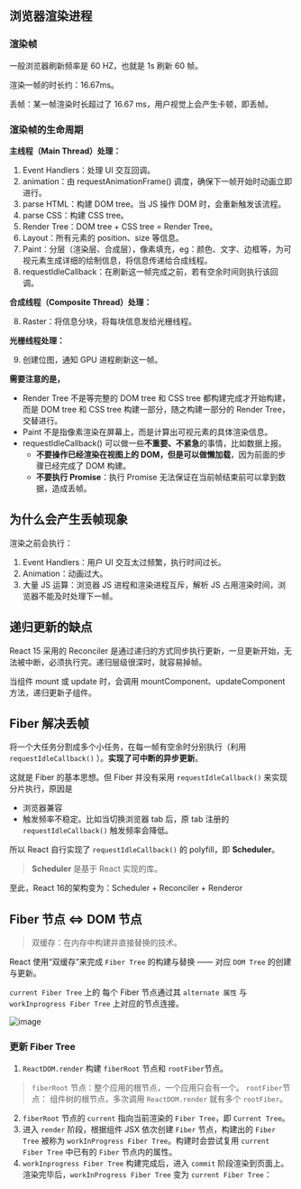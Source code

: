 ## 浏览器渲染进程

### 渲染帧

一般浏览器刷新频率是 60 HZ，也就是 1s 刷新 60 帧。

渲染一帧的时长约：16.67ms。

丢帧：某一帧渲染时长超过了 16.67 ms，用户视觉上会产生卡顿，即丢帧。


### 渲染帧的生命周期

**主线程（Main Thread）处理：** 

1. Event Handlers：处理 UI 交互回调。
2. animation：由 requestAnimationFrame() 调度，确保下一帧开始时动画立即进行。
3. parse HTML：构建 DOM tree。当 JS 操作 DOM 时，会重新触发该流程。
4. parse CSS：构建 CSS tree。
5. Render Tree：DOM tree + CSS tree = Render Tree。
6. Layout：所有元素的 position、size 等信息。
7. Paint：分层（渲染层、合成层），像素填充，eg：颜色、文字、边框等，为可视元素生成详细的绘制信息，将信息传递给合成线程。
10. requestIdleCallback：在刷新这一帧完成之前，若有空余时间则执行该回调。

**合成线程（Composite Thread）处理：**

8. Raster：将信息分块，将每块信息发给光栅线程。

**光栅线程处理：**

9. 创建位图，通知 GPU 进程刷新这一帧。


**需要注意的是，**
- Render Tree 不是等完整的 DOM tree 和 CSS tree 都构建完成才开始构建，而是 DOM tree 和 CSS tree 构建一部分，随之构建一部分的 Render Tree，交替进行。
- Paint 不是指像素渲染在屏幕上，而是计算出可视元素的具体渲染信息。
- requestIdleCallback() 可以做一些**不重要、不紧急**的事情，比如数据上报。
  - **不要操作已经渲染在视图上的 DOM，但是可以做懒加载**，因为前面的步骤已经完成了 DOM 构建。
  - **不要执行 Promise**：执行 Promise 无法保证在当前帧结束前可以拿到数据，造成丢帧。

## 为什么会产生丢帧现象

渲染之前会执行：

1. Event Handlers：用户 UI 交互太过频繁，执行时间过长。
2. Animation：动画过大。
3. 大量 JS 运算：浏览器 JS 进程和渲染进程互斥，解析 JS 占用渲染时间，浏览器不能及时处理下一帧。


## 递归更新的缺点

React 15 采用的 Reconciler 是通过递归的方式同步执行更新，一旦更新开始，无法被中断，必须执行完。递归层级很深时，就容易掉帧。

当组件 mount 或 update 时，会调用 mountComponent、updateComponent 方法，递归更新子组件。


## Fiber 解决丢帧

将一个大任务分割成多个小任务，在每一帧有空余时分别执行（利用 `requestIdleCallback()` ）。**实现了可中断的异步更新**。

这就是 Fiber 的基本思想。但 Fiber 并没有采用 `requestIdleCallback()` 来实现分片执行，原因是

- 浏览器兼容
- 触发频率不稳定。比如当切换浏览器 tab 后，原 tab 注册的 `requestIdleCallback()` 触发频率会降低。

所以 React 自行实现了 `requestIdleCallback()` 的 polyfill，即 **Scheduler**。

> **Scheduler** 是基于 React 实现的库。

至此，React 16的架构变为：Scheduler + Reconciler + Renderor

## Fiber 节点 <=> DOM 节点

> 双缓存：在内存中构建并直接替换的技术。

React 使用“双缓存”来完成 `Fiber Tree` 的构建与替换 —— 对应 `DOM Tree` 的创建与更新。

`current Fiber Tree` 上的 每个 Fiber 节点通过其 `alternate 属性` 与 `workInprogress Fiber Tree` 上对应的节点连接。

![image](https://user-images.githubusercontent.com/31687804/175778872-5dbc7965-7af1-4a0f-8520-f30d70c43eba.png)

### 更新 Fiber Tree

1. `ReactDOM.render` 构建 `fiberRoot` 节点和 `rootFiber`节点。

> `fiberRoot` 节点：整个应用的根节点，一个应用只会有一个。
> `rootFiber`节点：<App/> 组件树的根节点，多次调用 `ReactDOM.render` 就有多个 `rootFiber`。

2. `fiberRoot` 节点的 `current` 指向当前渲染的 `Fiber Tree`，即 `Current Tree`。
3. 进入 `render` 阶段，根据组件 JSX 依次创建 `Fiber` 节点，构建出的 `Fiber Tree` 被称为 `workInProgress Fiber Tree`。构建时会尝试复用 `current Fiber Tree` 中已有的 `Fiber` 节点内的属性。
4. `workInprogress Fiber Tree` 构建完成后，进入 `commit` 阶段渲染到页面上。渲染完毕后，`workInProgress Fiber Tree` 变为 `current Fiber Tree`：







